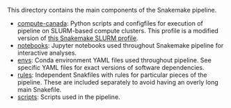This directory contains the main components of the Snakemake pipeline. 

- [compute-canada](./compute-canada): Python scripts and configfiles for
  execution of pipeline on SLURM-based compute clusters. This profile is a
  modified version of [this Snakemake SLURM
  profile](https://github.com/Snakemake-Profiles/slurm).
- [notebooks](./notebooks): Jupyter notebooks used throughout Snakemake
  pipeline for interactive analyses.
- [envs](./envs): Conda environment YAML files used throughout pipeline. See
  specific YAML files for exact versions of software dependencies.
- [rules](./rules): Independent Snakfiles with rules for particular pieces of
  the pipeline. These are included separately to avoid having an overly long
  main Snakefile. 
- [scripts](./scripts): Scripts used in the pipeline. 
